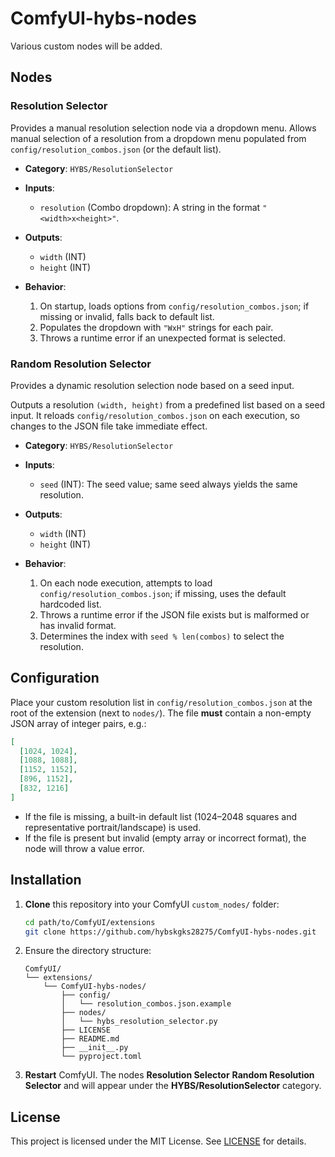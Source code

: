 # ComfyUI-hybs-nodes

Various custom nodes will be added.

## Nodes

### Resolution Selector

Provides a manual resolution selection node via a dropdown menu.
Allows manual selection of a resolution from a dropdown menu populated from `config/resolution_combos.json` (or the default list).

* **Category**: `HYBS/ResolutionSelector`
* **Inputs**:

  * `resolution` (Combo dropdown): A string in the format `"<width>x<height>"`.
* **Outputs**:

  * `width` (INT)
  * `height` (INT)
* **Behavior**:

  1. On startup, loads options from `config/resolution_combos.json`; if missing or invalid, falls back to default list.
  2. Populates the dropdown with `"WxH"` strings for each pair.
  3. Throws a runtime error if an unexpected format is selected.

### Random Resolution Selector

Provides a dynamic resolution selection node based on a seed input.

Outputs a resolution `(width, height)` from a predefined list based on a seed input. It reloads `config/resolution_combos.json` on each execution, so changes to the JSON file take immediate effect.

* **Category**: `HYBS/ResolutionSelector`
* **Inputs**:

  * `seed` (INT): The seed value; same seed always yields the same resolution.
* **Outputs**:

  * `width` (INT)
  * `height` (INT)
* **Behavior**:

  1. On each node execution, attempts to load `config/resolution_combos.json`; if missing, uses the default hardcoded list.
  2. Throws a runtime error if the JSON file exists but is malformed or has invalid format.
  3. Determines the index with `seed % len(combos)` to select the resolution.

## Configuration

Place your custom resolution list in `config/resolution_combos.json` at the root of the extension (next to `nodes/`). The file **must** contain a non-empty JSON array of integer pairs, e.g.:

```json
[
  [1024, 1024],
  [1088, 1088],
  [1152, 1152],
  [896, 1152],
  [832, 1216]
]
```

* If the file is missing, a built-in default list (1024–2048 squares and representative portrait/landscape) is used.
* If the file is present but invalid (empty array or incorrect format), the node will throw a value error.

## Installation

1. **Clone** this repository into your ComfyUI `custom_nodes/` folder:

   ```bash
   cd path/to/ComfyUI/extensions
   git clone https://github.com/hybskgks28275/ComfyUI-hybs-nodes.git
   ```

2. Ensure the directory structure:

   ```text
   ComfyUI/
   └── extensions/
       └── ComfyUI-hybs-nodes/
           ├── config/
           │   └── resolution_combos.json.example
           ├── nodes/
           │   └── hybs_resolution_selector.py
           ├── LICENSE
           ├── README.md
           ├── __init__.py
           └── pyproject.toml
   ```

3. **Restart** ComfyUI. The nodes **Resolution Selector** **Random Resolution Selector** and will appear under the **HYBS/ResolutionSelector** category.

## License

This project is licensed under the MIT License. See [LICENSE](LICENSE) for details.